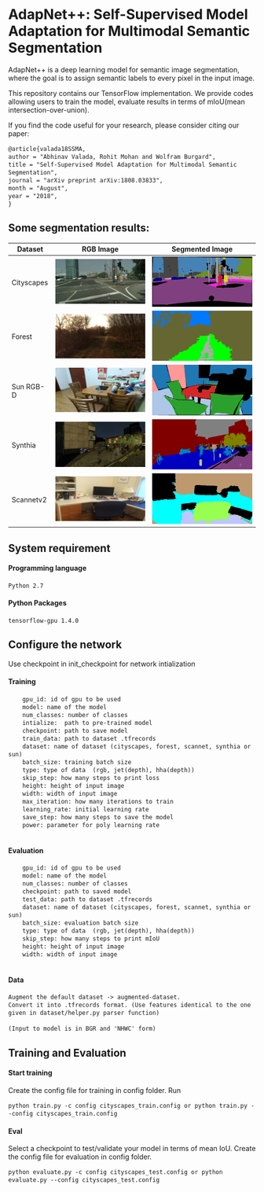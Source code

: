# AdapNet++:  Self-Supervised Model Adaptation for Multimodal Semantic Segmentation
AdapNet++ is a deep learning model for semantic image segmentation, where the goal is to assign semantic labels to every
pixel in the input image. 

This repository contains our TensorFlow implementation. We provide codes allowing users to train the model, evaluate
results in terms of mIoU(mean intersection-over-union). 

If you find the code useful for your research, please consider citing our paper:
```
@article{valada18SSMA,
author = "Abhinav Valada, Rohit Mohan and Wolfram Burgard",
title = "Self-Supervised Model Adaptation for Multimodal Semantic Segmentation",
journal = "arXiv preprint arXiv:1808.03833",
month = "August",
year = "2018",
}
```

## Some segmentation results:

| Dataset       | RGB Image     | Segmented Image|
| ------------- | ------------- | -------------  |
| Cityscapes    |<img src="images/city2.png" width=400> |  <img src="images/city2_pred_v2.png" width=400>|
| Forest  | <img src="images/forest2.png" width=400>  |<img src="images/forest2_pred_v2.png" width=400> |
| Sun RGB-D  | <img src="images/sun1.png" width=400>  | <img src="images/sun1_pred_v2.png" width=400>|
| Synthia  | <img src="images/synthia1.png" width=400>  | <img src="images/synthia1_pred_v2.png" width=400> |
| Scannetv2  | <img src="images/scannet1.png" width=400>  |<img src="images/scannet1_pred_v2.png" width=400> |


## System requirement

#### Programming language
```
Python 2.7
```
#### Python Packages
```
tensorflow-gpu 1.4.0
```
## Configure the network

Use checkpoint in init_checkpoint for network intialization

#### Training
```
    gpu_id: id of gpu to be used
    model: name of the model
    num_classes: number of classes
    intialize:  path to pre-trained model
    checkpoint: path to save model
    train_data: path to dataset .tfrecords
    dataset: name of dataset (cityscapes, forest, scannet, synthia or sun)
    batch_size: training batch size
    type: type of data  (rgb, jet(depth), hha(depth))
    skip_step: how many steps to print loss 
    height: height of input image
    width: width of input image
    max_iteration: how many iterations to train
    learning_rate: initial learning rate
    save_step: how many steps to save the model
    power: parameter for poly learning rate
    
```
#### Evaluation
```
    gpu_id: id of gpu to be used
    model: name of the model
    num_classes: number of classes
    checkpoint: path to saved model
    test_data: path to dataset .tfrecords
    dataset: name of dataset (cityscapes, forest, scannet, synthia or sun)
    batch_size: evaluation batch size
    type: type of data  (rgb, jet(depth), hha(depth))
    skip_step: how many steps to print mIoU
    height: height of input image
    width: width of input image
    
```
#### Data
```
Augment the default dataset -> augmented-dataset.
Convert it into .tfrecords format. (Use features identical to the one given in dataset/helper.py parser function)
             
(Input to model is in BGR and 'NHWC' form)

```
## Training and Evaluation

#### Start training
Create the config file for training in config folder.
Run
```
python train.py -c config cityscapes_train.config or python train.py --config cityscapes_train.config

```

#### Eval

Select a checkpoint to test/validate your model in terms of mean IoU.
Create the config file for evaluation in config folder.

```
python evaluate.py -c config cityscapes_test.config or python evaluate.py --config cityscapes_test.config
```
